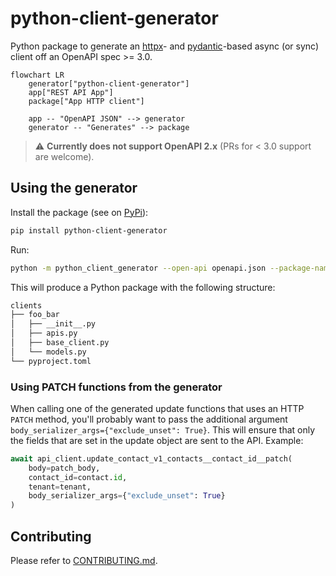 # python-client-generator

Python package to generate an [httpx](https://github.com/encode/httpx)- and
[pydantic](https://github.com/pydantic/pydantic)-based async (or sync) client off an OpenAPI spec >= 3.0.

```mermaid
flowchart LR
    generator["python-client-generator"]
    app["REST API App"]
    package["App HTTP client"]

    app -- "OpenAPI JSON" --> generator
    generator -- "Generates" --> package
```

> :warning: **Currently does not support OpenAPI 2.x** (PRs for < 3.0 support are welcome).

## Using the generator

Install the package (see on [PyPi](https://pypi.org/project/python-client-generator/)):

```bash
pip install python-client-generator
```

Run:

```bash
python -m python_client_generator --open-api openapi.json --package-name foo_bar --project-name foo-bar --outdir clients
```

This will produce a Python package with the following structure:

```bash
clients
├── foo_bar
│   ├── __init__.py
│   ├── apis.py
│   ├── base_client.py
│   └── models.py
└── pyproject.toml
```

### Using PATCH functions from the generator

When calling one of the generated update functions that uses an HTTP `PATCH` method, you'll
probably want to pass the additional argument `body_serializer_args={"exclude_unset": True}`. This
will ensure that only the fields that are set in the update object are sent to the API. Example:

```python
await api_client.update_contact_v1_contacts__contact_id__patch(
    body=patch_body,
    contact_id=contact.id,
    tenant=tenant,
    body_serializer_args={"exclude_unset": True}
)
```

## Contributing

Please refer to [CONTRIBUTING.md](.github/CONTRIBUTING.md).
